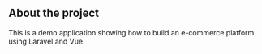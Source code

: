 
## About the project

This is a demo application showing how to build an e-commerce platform using Laravel and Vue. 


